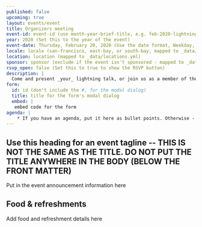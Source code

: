 ```yaml
---
published: false
upcoming: true
layout: events/event
title: Organizers meeting
event-id: event-id (use month-year-brief-title, e.g. feb-2020-lightning-talks -- these must be UNIQUE)
year: 2020 (Set this to the year of the event)
event-date: Thursday, February 20, 2020 (Use the date format, Weekday, Month Day, Year)
locale: locale (san-francisco, east-bay, or south-bay, mapped to _data/locales.yml)
location: location (mapped to _data/locations.yml)
sponsor: sponsor (exclude if the event isn't sponsored - mapped to _data/sponsors.yml)
rsvp_open: false (Set this to true to show the RSVP button)
description: |
  Come and present _your_ lightning talk, or join us as a member of the audience.  
form:
  id: id (don't include the #, for the modal dialog)
  title: title for the form's modal dialog
  embed: |
   embed code for the form
agenda: |
    * If you have an agenda, put it here as bullet points. Otherwise - remove this variable entirely.
---
```


## Use this heading for an event tagline -- THIS IS NOT THE SAME AS THE TITLE. DO NOT PUT THE TITLE ANYWHERE IN THE BODY (BELOW THE FRONT MATTER)

Put in the event announcement information here

## Food & refreshments

Add food and refreshment details here
